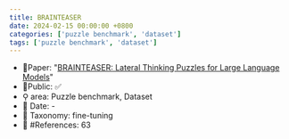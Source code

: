 ```yaml
---
title: BRAINTEASER
date: 2024-02-15 00:00:00 +0800
categories: ['puzzle benchmark', 'dataset']
tags: ['puzzle benchmark', 'dataset']
---
```


- 📙Paper: "[BRAINTEASER: Lateral Thinking Puzzles for Large Language Models](https://www.researchgate.net/publication/374846461_BRAINTEASER_Lateral_Thinking_Puzzles_for_Large_Language_Models)"
- 🔑Public: ✅
- ⚲ area: Puzzle benchmark, Dataset
- 📅 Date: -
- 🔎 Taxonomy: fine-tuning
- 📝 #References: 63
